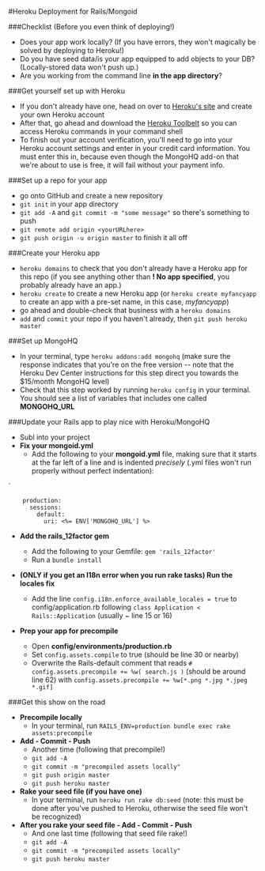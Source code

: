 #Heroku Deployment for Rails/Mongoid

###Checklist (Before you even think of deploying!)

- Does your app work locally? (If you have errors, they won't magically be solved by deploying to Heroku!)
- Do you have seed data/is your app equipped to add objects to your DB? (Locally-stored data won't push up.)
- Are you working from the command line **in the app directory**?

###Get yourself set up with Heroku
- If you don't already have one, head on over to [Heroku's site](http://heroku.com/ "Title") and create your own Heroku account
- After that, go ahead and download the [Heroku Toolbelt](https://toolbelt.heroku.com/) so you can access Heroku commands in your command shell
- To finish out your account verification, you'll need to go into your Heroku account settings and enter in your credit card information. You must enter this in, because even though the MongoHQ add-on that we're about to use is free, it will fail without your payment info.


###Set up a repo for your app

- go onto GitHub and create a new repository
- ```git init``` in your app directory
- ```git add -A``` and ```git commit -m "some message"``` so there's something to push
- ```git remote add origin <yourURLhere>```
- ```git push origin -u origin master``` to finish it all off

###Create your Heroku app

- ```heroku domains``` to check that you don't already have a Heroku app for this repo (if you see anything other than **!   No app specified**, you probably already have an app.)
- ```heroku create``` to create a new Heroku app (or ```heroku create myfancyapp``` to create an app with a pre-set name, in this case, *myfancyapp*)
- go ahead and double-check that business with a ```heroku domains```
- ```add``` and ```commit``` your repo if you haven't already, then ```git push heroku master```

###Set up MongoHQ

- In your terminal, type ```heroku addons:add mongohq``` (make sure the response indicates that you're on the free version -- note that the Heroku Dev Center instructions for this step direct you towards the $15/month MongoHQ level)
- Check that this step worked by running ```heroku config``` in your terminal. You should see a list of variables that includes one called **MONGOHQ_URL**


###Update your Rails app to play nice with Heroku/MongoHQ

- Subl into your project
- **Fix your mongoid.yml**
	- Add the following to your **mongoid.yml** file, making sure that it starts at the far left of a line and is indented *precisely* (.yml files won't run properly without perfect indentation): 
	
`

	    production:
	      sessions:
	        default:
	          uri: <%= ENV['MONGOHQ_URL'] %>


- **Add the rails_12factor gem**
	- Add the following to your Gemfile: ```gem 'rails_12factor'```
	- Run a ```bundle install```
	
- **(ONLY if you get an I18n error when you run rake tasks) Run the locales fix**
	- Add the line ```config.i18n.enforce_available_locales = true``` to config/application.rb  following ```class Application < Rails::Application``` (usually ~ line 15 or 16)
- **Prep your app for precompile**
	- Open **config/environments/production.rb** 
	- Set ```config.assets.compile``` to true (should be line 30 or nearby) 
	- Overwrite the Rails-default comment that reads ```# config.assets.precompile += %w( search.js )``` (should be around line 62) with ```config.assets.precompile += %w[*.png *.jpg *.jpeg *.gif] ```
	
###Get this show on the road
- **Precompile locally**
	- In your terminal, run ```RAILS_ENV=production bundle exec rake assets:precompile```
- **Add - Commit - Push**
	- Another time (following that precompile!)
	- ```git add -A```
	- ```git commit -m "precompiled assets locally"```
	- ```git push origin master```
	- ```git push heroku master```
- **Rake your seed file (if you have one)**
	- In your terminal, run ```heroku run rake db:seed``` (note: this must be done after you've pushed to Heroku, otherwise the seed file won't be recognized)
- **After you rake your seed file - Add - Commit - Push**
	- And one last time (following that seed file rake!)
	- ```git add -A```
	- ```git commit -m "precompiled assets locally"```
	- ```git push heroku master```
	
 

	